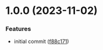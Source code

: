 # 1.0.0 (2023-11-02)


### Features

* initial commit ([f88c171](https://github.com/juspay/hyperswitch-web/commit/f88c171f6dd1b26053797d29240544ad9e59bd64))
